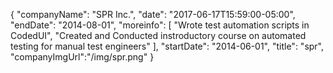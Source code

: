 {
   "companyName": "SPR Inc.",
   "date": "2017-06-17T15:59:00-05:00",
   "endDate": "2014-08-01",
   "moreinfo": [
      "Wrote test automation scripts in CodedUI",
      "Created and Conducted instroductory course on automated testing for manual test engineers"
   ],
   "startDate": "2014-06-01",
   "title": "spr",
   "companyImgUrl":"/img/spr.png"
}


